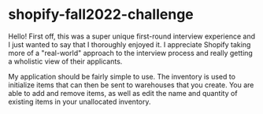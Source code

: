 # shopify-fall2022-challenge

Hello! First off, this was a super unique first-round interview experience and I just wanted to say that I thoroughly enjoyed it. I appreciate Shopify taking more of a "real-world" approach to the interview process and really getting a wholistic view of their applicants.

My application should be fairly simple to use. The inventory is used to initialize items that can then be sent to warehouses that you create. You are able to add and remove items, as well as edit the name and quantity of existing items in your unallocated inventory.